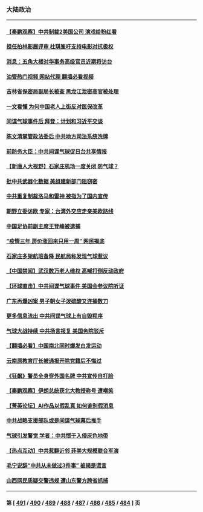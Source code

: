 ### 大陆政治
---
#### [【秦鹏观察】中共制裁2美国公司 演戏给粉红看](../../pages/ncid277/n13931519.md?02171245) 
#### [担任柏林影展评审 杜琪峯吁支持电影对抗极权](../../pages/ncid277/n13931435.md?02171245) 
#### [消息：五角大楼对华事务高级官员近期将访台](../../pages/ncid277/n13931512.md?02171245) 
#### [油管热门视频 网站代理 翻墙必看视频](http://138.2.39.72:81/youtube.html?epic-marker?02171245)
#### [吉林省保密局副局长被查 黑龙江泄密高官被处理](../../pages/ncid277/n13931416.md?02171245) 
#### [一文看懂 为何中国老人上街反对医保改革](../../pages/ncid277/n13931398.md?02171245) 
#### [间谍气球事件后 拜登：计划和习近平交谈](../../pages/ncid277/n13931431.md?02171245) 
#### [陈文清掌管政法委后 中共地方司法系统洗牌](../../pages/ncid277/n13931456.md?02171245) 
#### [前防务大臣：中共间谍气球促日台共享情报](../../pages/ncid277/n13931413.md?02171245) 
#### [【新唐人大视野】石家庄机场一度关闭 防气球？](../../pages/ncid277/n13931344.md?02171245) 
#### [批中共武器化数据 美组建新部门阻窃密](../../pages/ncid277/n13931394.md?02171245) 
#### [中共重复制裁洛马和雷神 被指为了国内宣传](../../pages/ncid277/n13931243.md?02171245) 
#### [朝野立委访欧 专家：台湾外交应走亲美欧路线](../../pages/ncid277/n13930852.md?02171245) 
#### [中国足协前副主席王登峰被逮捕](../../pages/ncid277/n13931141.md?02171245) 
#### [“疫情三年 房价涨回来只用一周” 网民揭底](../../pages/ncid277/n13931080.md?02171245) 
#### [石家庄多架航班备降 民航局称发现气球惹议](../../pages/ncid277/n13931142.md?02171245) 
#### [【中国禁闻】武汉数万老人维权 高喊打倒反动政府](../../pages/ncid277/n13930677.md?02171245) 
#### [【环球直击】中共间谍气球事件 美国会参议院听证](../../pages/ncid277/n13930672.md?02171245) 
#### [广东再爆凶案 男子朝女子泼硫酸又连捅数刀](../../pages/ncid277/n13931032.md?02171245) 
#### [更多信息流出 中共间谍气球上有自毁程序](../../pages/ncid277/n13930827.md?02171245) 
#### [气球大战持续 中共扬言报复 美国务院驳斥](../../pages/ncid277/n13930795.md?02171245) 
#### [【翻墙必看】中国南北同时爆发白发运动](../../pages/ncid277/n13930757.md?02171245) 
#### [云南原教育厅长被通报开除党籍后不悔过](../../pages/ncid277/n13930653.md?02171245) 
#### [《狂飙》警员全身穿外国名牌 中共宣传自打脸](../../pages/ncid277/n13930628.md?02171245) 
#### [【秦鹏观察】伊朗总统获北大教授称号 遭嘲笑](../../pages/ncid277/n13930695.md?02171245) 
#### [【菁英论坛】AI作品以假乱真 如何鉴别假消息](../../pages/ncid277/n13930682.md?02171245) 
#### [中共战略支援部队或是间谍气球幕后推手](../../pages/ncid277/n13930666.md?02171245) 
#### [气球引发警觉 学者：中共惯于入侵灰色地带](../../pages/ncid277/n13930514.md?02171245) 
#### [【热点互动】中共惹翻近邻 菲美大规模联合军演](../../pages/ncid277/n13930690.md?02171245) 
#### [毛宁说辞“中共从未做过3件事” 被揭是谎言](../../pages/ncid277/n13930579.md?02171245) 
#### [山西网民质疑交警违规 遭山东警方跨省抓捕](../../pages/ncid277/n13930609.md?02171245) 

---
#### 第 [ [491](./491.md?02171245) / [490](./490.md?02171245) / [489](./489.md?02171245) / [488](./488.md?02171245) / [487](./487.md?02171245) / [486](./486.md?02171245) / [485](./485.md?02171245) / [484](./484.md?02171245) ] 页
